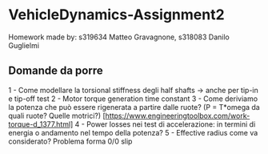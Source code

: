 # VehicleDynamics-Assignment2

Homework made by:
s319634 Matteo Gravagnone,
s318083 Danilo Guglielmi

## Domande da porre

1 - Come modellare la torsional stiffness degli half shafts -> anche per tip-in e tip-off test
2 - Motor torque generation time constant
3 - Come deriviamo la potenza che può essere rigenerata a partire dalle ruote? (P = T*omega da quali ruote? Quelle motrici?) [https://www.engineeringtoolbox.com/work-torque-d_1377.html]
4 - Power losses nei test di accelerazione: in termini di energia o andamento nel tempo della potenza?
5 - Effective radius come va considerato? Problema forma 0/0 slip
